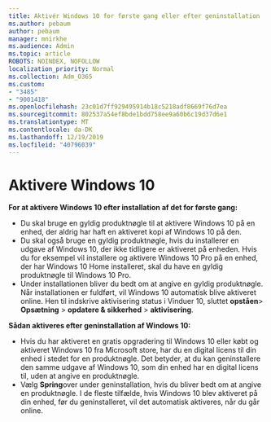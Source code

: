 ```yaml
---
title: Aktivér Windows 10 for første gang eller efter geninstallation
ms.author: pebaum
author: pebaum
manager: mnirkhe
ms.audience: Admin
ms.topic: article
ROBOTS: NOINDEX, NOFOLLOW
localization_priority: Normal
ms.collection: Adm_O365
ms.custom:
- "3485"
- "9001418"
ms.openlocfilehash: 23c01d7ff929495914b18c5218adf8669f76d7ea
ms.sourcegitcommit: 802537a54ef8bde1bdd758ee9a60b6c19d37d6e1
ms.translationtype: MT
ms.contentlocale: da-DK
ms.lasthandoff: 12/19/2019
ms.locfileid: "40796039"
---
```

# <a name="activate-windows-10"></a>Aktivere Windows 10

**For at aktivere Windows 10 efter installation af det for første gang:**

- Du skal bruge en gyldig produktnøgle til at aktivere Windows 10 på en enhed, der aldrig har haft en aktiveret kopi af Windows 10 på den.
- Du skal også bruge en gyldig produktnøgle, hvis du installerer en udgave af Windows 10, der ikke tidligere er aktiveret på enheden. Hvis du for eksempel vil installere og aktivere Windows 10 Pro på en enhed, der har Windows 10 Home installeret, skal du have en gyldig produktnøgle til Windows 10 Pro.
- Under installationen bliver du bedt om at angive en gyldig produktnøgle. Når installationen er fuldført, vil Windows 10 automatisk blive aktiveret online. Hen til indskrive aktivisering status i Vinduer 10, sluttet **opståen**> **Opsætning** > **opdatere & sikkerhed** > **aktivisering**.

**Sådan aktiveres efter geninstallation af Windows 10:**

- Hvis du har aktiveret en gratis opgradering til Windows 10 eller købt og aktiveret Windows 10 fra Microsoft store, har du en digital licens til din enhed i stedet for en produktnøgle. Det betyder, at du kan geninstallere den samme udgave af Windows 10, som din enhed har en digital licens til, uden at angive en produktnøgle.
- Vælg **Spring**over under geninstallation, hvis du bliver bedt om at angive en produktnøgle. I de fleste tilfælde, hvis Windows 10 blev aktiveret på din enhed, før du geninstalleret, vil det automatisk aktiveres, når du går online.
